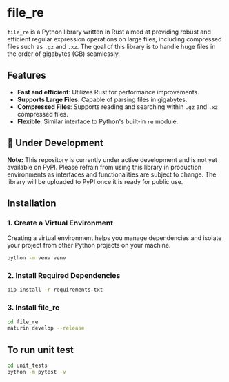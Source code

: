 # file_re

`file_re` is a Python library written in Rust aimed at providing robust and efficient regular expression operations on large files, including compressed files such as `.gz` and `.xz`. The goal of this library is to handle huge files in the order of gigabytes (GB) seamlessly.

## Features

- **Fast and efficient**: Utilizes Rust for performance improvements.
- **Supports Large Files**: Capable of parsing files in gigabytes.
- **Compressed Files**: Supports reading and searching within `.gz` and `.xz` compressed files.
- **Flexible**: Similar interface to Python's built-in `re` module.

## 🚧 Under Development

**Note:** This repository is currently under active development and is not yet available on PyPI. Please refrain from using this library in production environments as interfaces and functionalities are subject to change. The library will be uploaded to PyPI once it is ready for public use.

## Installation

### 1. Create a Virtual Environment

Creating a virtual environment helps you manage dependencies and isolate your project from other Python projects on your machine.

```bash
python -m venv venv
```


### 2. Install Required Dependencies
```bash
pip install -r requirements.txt
```


### 3. Install file_re
```bash
cd file_re
maturin develop --release
```

## To run unit test
```bash
cd unit_tests
python -m pytest -v
```